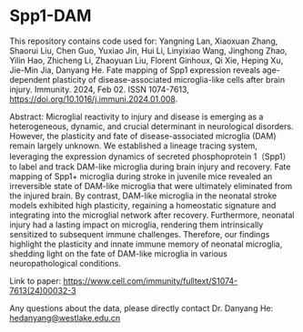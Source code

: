 # Spp1-DAM          
           
This repository contains code used for: Yangning Lan, Xiaoxuan Zhang, Shaorui Liu, Chen Guo, Yuxiao Jin, Hui Li, Linyixiao Wang, Jinghong Zhao, Yilin Hao, Zhicheng Li, Zhaoyuan Liu, Florent Ginhoux, Qi Xie, Heping Xu, Jie-Min Jia, Danyang He. Fate mapping of Spp1 expression reveals age-dependent plasticity of disease-associated microglia-like cells after brain injury. Immunity. 2024, Feb 02. ISSN 1074-7613, https://doi.org/10.1016/j.immuni.2024.01.008.                       
              
Abstract: Microglial reactivity to injury and disease is emerging as a heterogeneous, dynamic, and crucial determinant in neurological disorders. However, the plasticity and fate of disease-associated microglia (DAM) remain largely unknown. We established a lineage tracing system, leveraging the expression dynamics of secreted phosphoprotein 1（Spp1） to label and track DAM-like microglia during brain injury and recovery. Fate mapping of Spp1+ microglia during stroke in juvenile mice revealed an irreversible state of DAM-like microglia that were ultimately eliminated from the injured brain. By contrast, DAM-like microglia in the neonatal stroke models exhibited high plasticity, regaining a homeostatic signature and integrating into the microglial network after recovery. Furthermore, neonatal injury had a lasting impact on microglia, rendering them intrinsically sensitized to subsequent immune challenges. Therefore, our findings highlight the plasticity and innate immune memory of neonatal microglia, shedding light on the fate of DAM-like microglia in various neuropathological conditions.           
                
              
Link to paper: https://www.cell.com/immunity/fulltext/S1074-7613(24)00032-3              
               
Any questions about the data, please directly contact Dr. Danyang He: hedanyang@westlake.edu.cn              

